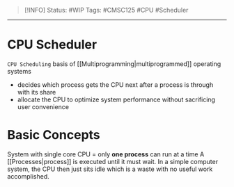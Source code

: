 > [!INFO]
> Status: #WIP 
> Tags: #CMSC125 #CPU #Scheduler

----
# CPU Scheduler
`CPU Scheduling` basis of [[Multiprogramming|multiprogrammed]] operating systems

- decides which process gets the CPU next after a process is through with its share
- allocate the CPU to optimize system performance without sacrificing user convenience

# Basic Concepts
System with single core CPU = only **one process** can run at a time
A [[Processes|process]] is executed until it must wait. In a simple computer system, the CPU then just sits idle which is a waste with no useful work accomplished.